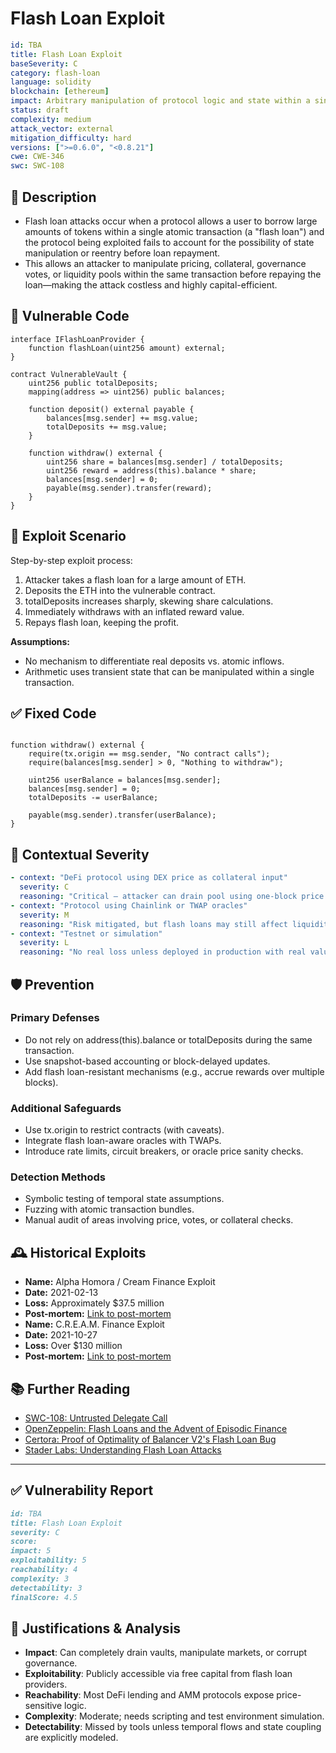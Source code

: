 # Flash Loan Exploit

```YAML
id: TBA
title: Flash Loan Exploit 
baseSeverity: C
category: flash-loan
language: solidity
blockchain: [ethereum]
impact: Arbitrary manipulation of protocol logic and state within a single transaction
status: draft
complexity: medium
attack_vector: external
mitigation_difficulty: hard
versions: [">=0.6.0", "<0.8.21"]
cwe: CWE-346
swc: SWC-108
```

## 📝 Description

- Flash loan attacks occur when a protocol allows a user to borrow large amounts of tokens within a single atomic transaction (a "flash loan") and the protocol being exploited fails to account for the possibility of state manipulation or reentry before loan repayment. 
- This allows an attacker to manipulate pricing, collateral, governance votes, or liquidity pools within the same transaction before repaying the loan—making the attack costless and highly capital-efficient.

## 🚨 Vulnerable Code

```solidity
interface IFlashLoanProvider {
    function flashLoan(uint256 amount) external;
}

contract VulnerableVault {
    uint256 public totalDeposits;
    mapping(address => uint256) public balances;

    function deposit() external payable {
        balances[msg.sender] += msg.value;
        totalDeposits += msg.value;
    }

    function withdraw() external {
        uint256 share = balances[msg.sender] / totalDeposits;
        uint256 reward = address(this).balance * share;
        balances[msg.sender] = 0;
        payable(msg.sender).transfer(reward);
    }
}
```

## 🧪 Exploit Scenario

Step-by-step exploit process:

1. Attacker takes a flash loan for a large amount of ETH.
2. Deposits the ETH into the vulnerable contract.
3. totalDeposits increases sharply, skewing share calculations.
4. Immediately withdraws with an inflated reward value.
5. Repays flash loan, keeping the profit.

**Assumptions:**

- No mechanism to differentiate real deposits vs. atomic inflows.
- Arithmetic uses transient state that can be manipulated within a single transaction.

## ✅ Fixed Code

```solidity

function withdraw() external {
    require(tx.origin == msg.sender, "No contract calls");
    require(balances[msg.sender] > 0, "Nothing to withdraw");

    uint256 userBalance = balances[msg.sender];
    balances[msg.sender] = 0;
    totalDeposits -= userBalance;

    payable(msg.sender).transfer(userBalance);
}
```

## 🧭 Contextual Severity

```yaml
- context: "DeFi protocol using DEX price as collateral input"
  severity: C
  reasoning: "Critical – attacker can drain pool using one-block price swing."
- context: "Protocol using Chainlink or TWAP oracles"
  severity: M
  reasoning: "Risk mitigated, but flash loans may still affect liquidity or timing."
- context: "Testnet or simulation"
  severity: L
  reasoning: "No real loss unless deployed in production with real value."
```

## 🛡️ Prevention

### Primary Defenses

- Do not rely on address(this).balance or totalDeposits during the same transaction.
- Use snapshot-based accounting or block-delayed updates.
- Add flash loan-resistant mechanisms (e.g., accrue rewards over multiple blocks).

### Additional Safeguards

- Use tx.origin to restrict contracts (with caveats).
- Integrate flash loan-aware oracles with TWAPs.
- Introduce rate limits, circuit breakers, or oracle price sanity checks.

### Detection Methods

- Symbolic testing of temporal state assumptions.
- Fuzzing with atomic transaction bundles.
- Manual audit of areas involving price, votes, or collateral checks.


## 🕰️ Historical Exploits

- **Name:** Alpha Homora / Cream Finance Exploit
- **Date:** 2021-02-13 
- **Loss:** Approximately $37.5 million 
- **Post-mortem:** [Link to post-mortem](https://blog.alphaventuredao.io/alpha-homora-v2-post-mortem/) 
- **Name:** C.R.E.A.M. Finance Exploit
- **Date:** 2021-10-27 
- **Loss:** Over $130 million 
- **Post-mortem:** [Link to post-mortem](https://www.merklescience.com/blog/hack-track-analysis-of-c-r-e-a-m-finance-hack) 

## 📚 Further Reading

- [SWC-108: Untrusted Delegate Call](https://swcregistry.io/docs/SWC-108/) 
- [OpenZeppelin: Flash Loans and the Advent of Episodic Finance](https://blog.openzeppelin.com/flash-loans-and-the-advent-of-episodic-finance) 
- [Certora: Proof of Optimality of Balancer V2's Flash Loan Bug](https://medium.com/certora/proof-of-optimality-of-balancer-v2s-flash-loan-bug-2eea00b908e2)  
- [Stader Labs: Understanding Flash Loan Attacks](https://www.staderlabs.com/blogs/staking-basics/flash-loan-attack/) 

---

## ✅ Vulnerability Report 

```markdown
id: TBA
title: Flash Loan Exploit
severity: C
score:
impact: 5         
exploitability: 5 
reachability: 4   
complexity: 3     
detectability: 3  
finalScore: 4.5
```

## 📄 Justifications & Analysis

- **Impact**: Can completely drain vaults, manipulate markets, or corrupt governance.
- **Exploitability**: Publicly accessible via free capital from flash loan providers.
- **Reachability**: Most DeFi lending and AMM protocols expose price-sensitive logic.
- **Complexity**: Moderate; needs scripting and test environment simulation.
- **Detectability**: Missed by tools unless temporal flows and state coupling are explicitly modeled.
